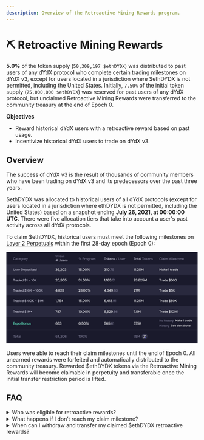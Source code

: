```yaml
---
description: Overview of the Retroactive Mining Rewards program.
---
```


# ⛏️ Retroactive Mining Rewards

**5.0%** of the token supply (`50,309,197 $ethDYDX`) was distributed to past users of any dYdX protocol who complete certain trading milestones on dYdX v3, except for users located in a jurisdiction where $ethDYDX is not permitted, including the United States. Initially, `7.50%` of the initial token supply (`75,000,000 $ethDYDX`) was reserved for past users of any dYdX protocol, but unclaimed Retroactive Mining Rewards were transferred to the community treasury at the end of Epoch 0.

**Objectives**

* Reward historical dYdX users with a retroactive reward based on past usage.
* Incentivize historical dYdX users to trade on dYdX v3.

## Overview

The success of dYdX v3 is the result of thousands of community members who have been trading on dYdX v3 and its predecessors over the past three years.

$ethDYDX was allocated to historical users of all dYdX protocols (except for users located in a jurisdiction where ethDYDX is not permitted, including the United States) based on a snapshot ending **July 26, 2021, at 00:00:00 UTC**. There were five allocation tiers that take into account a user's past activity across all dYdX protocols.

To claim $ethDYDX, historical users must meet the following milestones on [Layer 2 Perpetuals](https://trade.dydx.exchange) within the first 28-day epoch (Epoch 0):

![](../.gitbook/assets/1-retroactive-buckets.png)

Users were able to reach their claim milestones until the end of Epoch 0. All unearned rewards were forfeited and automatically distributed to the community treasury. Rewarded $ethDYDX tokens via the Retroactive Mining Rewards will become claimable in perpetuity and transferable once the initial transfer restriction period is lifted.

## **FAQ**

<details>

<summary>Who was eligible for retroactive rewards?</summary>

Past users of dYdX who engaged in trading on dYdX protocols (perpetual, margin, spot) on Layer 2 or Layer 1, or deposited funds into dYdX's borrow/supply pools, are eligible to receive $ethDYDX through retroactive rewards. However, residents of, or entities based in, the United States or other prohibited jurisdictions are excluded from retroactive mining due to restrictions. Additionally, accounts associated with bot activity speculating on future airdrops are also excluded. All retroactive rewards allocations are final and non-changeable.

</details>

<details>

<summary>What happens if I don’t reach my claim milestone?</summary>

Users must meet their specific target volume tier trading perpetuals on dYdX v3 to claim the full allocation of $ethDYDX tokens. Retroactive rewards are earned linearly with the target volume, meaning if a user's claim milestone is $5,000 but they only trade $2,500, they can only claim 50% of the reward. Any unclaimed $ethDYDX at the end of epoch 0 is forfeited and distributed to the community treasury.

</details>

<details>

<summary>When can I withdraw and transfer my claimed $ethDYDX retroactive rewards?</summary>

$ethDYDX tokens earned through Retroactive Mining Rewards became claimable and transferable after the initial transfer restriction period was lifted. This occurred around September 8, 2021, at 15:00:00 UTC, which was 8 days after the end of Epoch 0. Users were then able to claim, withdraw, transfer, or delegate their earned $ethDYDX tokens.

</details>

###

